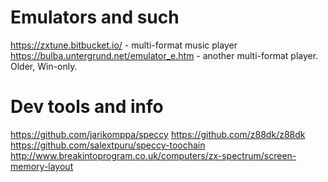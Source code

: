 # Emulators and such
https://zxtune.bitbucket.io/ - multi-format music player
https://bulba.untergrund.net/emulator_e.htm - another multi-format player. Older, Win-only.
# Dev tools and info
https://github.com/jarikomppa/speccy
https://github.com/z88dk/z88dk
https://github.com/salextpuru/speccy-toochain
http://www.breakintoprogram.co.uk/computers/zx-spectrum/screen-memory-layout

